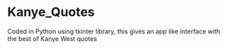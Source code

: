 # Kanye_Quotes
Coded in Python using tkinter library, this gives an app like interface with the best of Kanye West quotes
